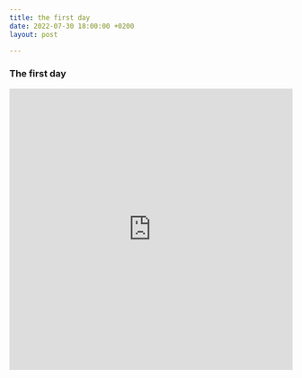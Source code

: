 ```yaml
---
title: the first day
date: 2022-07-30 18:00:00 +0200
layout: post

---
```

### The first day 

<iframe src="https://gpx.studio/?state=%7B%22urls%22:%5B%22https%3A%2F%2Fbikepacking-jojos.de%2Fuploads%2Fbikepacking_jojos_de_sabbatical_day_01.gpx%22%5D%7D&embed&source=outdoors&distance" width="100%" height="500" frameborder="0" allowfullscreen><p><a href="https://gpx.studio/?state=%7B%22urls%22:%5B%22https%3A%2F%2Fbikepacking-jojos.de%2Fuploads%2Fbikepacking_jojos_de_sabbatical_day_01.gpx%22%5D%7D></a></p></iframe>
